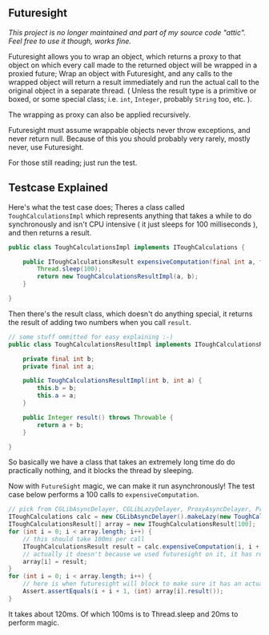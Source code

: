 ## Futuresight

_This project is no longer maintained and part of my source code "attic". Feel free to use it though, works fine._

Futuresight allows you to wrap an object, which returns a proxy to that object on which every call made to the returned object will be wrapped in a proxied future; Wrap an object with Futuresight, and any calls to the wrapped object will return a result immediately and run the actual call to the original object in a separate thread. ( Unless the result type is a primitive or boxed, or some special class; i.e. `int`, `Integer`, probably `String` too, etc. ).

The wrapping as proxy can also be applied recursively.

Futuresight must assume wrappable objects never throw exceptions, and never return null. Because of this you should probably very rarely, mostly never, use Futuresight.

For those still reading; just run the test.

Testcase Explained
------------------

Here's what the test case does; Theres a class called `ToughCalculationsImpl` which represents anything that takes a while to do synchronously and isn't CPU intensive ( it just sleeps for 100 milliseconds ), and then returns a result.

```java
public class ToughCalculationsImpl implements IToughCalculations {

	public IToughCalculationsResult expensiveComputation(final int a, final int b) throws Throwable {
		Thread.sleep(100);
		return new ToughCalculationsResultImpl(a, b);
	}

}
```

Then there's the result class, which doesn't do anything special, it returns the result of adding two numbers when you call `result`.

```java
// some stuff ommitted for easy explaining :-)
public class ToughCalculationsResultImpl implements IToughCalculationsResult {

	private final int b;
	private final int a;

	public ToughCalculationsResultImpl(int b, int a) {
		this.b = b;
		this.a = a;
	}

	public Integer result() throws Throwable {
		return a + b;
	}

}
```

So basically we have a class that takes an extremely long time do do practically nothing, and it blocks the thread by sleeping.

Now with `FutureSight` magic, we can make it run asynchronously! The test case below performs a 100 calls to `expensiveComputation`.

```java
// pick from CGLibAsyncDelayer, CGLibLazyDelayer, ProxyAsyncDelayer, ProxyLazyDelayer, they all work different
IToughCalculations calc = new CGLibAsyncDelayer().makeLazy(new ToughCalculationsImpl(), recursing);
IToughCalculationsResult[] array = new IToughCalculationsResult[100];
for (int i = 0; i < array.length; i++) {
    // this should take 100ms per call
    IToughCalculationsResult result = calc.expensiveComputation(i, i + 1);
    // actually it doesn't because we used futuresight on it, it has returned instantly
    array[i] = result;
}
for (int i = 0; i < array.length; i++) {
    // here is when futuresight will block to make sure it has an actual result, as it can no longer fake it
    Assert.assertEquals(i + i + 1, (int) array[i].result());
}
```

It takes about 120ms. Of which 100ms is to Thread.sleep and 20ms to perform magic.
